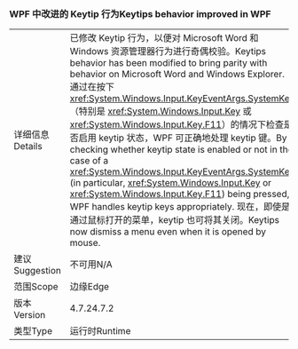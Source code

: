 ### <a name="keytips-behavior-improved-in-wpf"></a><span data-ttu-id="d56e0-101">WPF 中改进的 Keytip 行为</span><span class="sxs-lookup"><span data-stu-id="d56e0-101">Keytips behavior improved in WPF</span></span>

|   |   |
|---|---|
|<span data-ttu-id="d56e0-102">详细信息</span><span class="sxs-lookup"><span data-stu-id="d56e0-102">Details</span></span>|<span data-ttu-id="d56e0-103">已修改 Keytip 行为，以便对 Microsoft Word 和 Windows 资源管理器行为进行奇偶校验。</span><span class="sxs-lookup"><span data-stu-id="d56e0-103">Keytips behavior has been modified to bring parity with behavior on Microsoft Word and Windows Explorer.</span></span> <span data-ttu-id="d56e0-104">通过在按下 <xref:System.Windows.Input.KeyEventArgs.SystemKey>（特别是 <xref:System.Windows.Input.Key> 或 <xref:System.Windows.Input.Key.F11>）的情况下检查是否启用 keytip 状态，WPF 可正确地处理 keytip 键。</span><span class="sxs-lookup"><span data-stu-id="d56e0-104">By checking whether keytip state is enabled or not in the case of a <xref:System.Windows.Input.KeyEventArgs.SystemKey> (in particular, <xref:System.Windows.Input.Key> or <xref:System.Windows.Input.Key.F11>) being pressed, WPF handles keytip keys appropriately.</span></span> <span data-ttu-id="d56e0-105">现在，即使是通过鼠标打开的菜单，keytip 也可将其关闭。</span><span class="sxs-lookup"><span data-stu-id="d56e0-105">Keytips now dismiss a menu even when it is opened by mouse.</span></span>|
|<span data-ttu-id="d56e0-106">建议</span><span class="sxs-lookup"><span data-stu-id="d56e0-106">Suggestion</span></span>|<span data-ttu-id="d56e0-107">不可用</span><span class="sxs-lookup"><span data-stu-id="d56e0-107">N/A</span></span>|
|<span data-ttu-id="d56e0-108">范围</span><span class="sxs-lookup"><span data-stu-id="d56e0-108">Scope</span></span>|<span data-ttu-id="d56e0-109">边缘</span><span class="sxs-lookup"><span data-stu-id="d56e0-109">Edge</span></span>|
|<span data-ttu-id="d56e0-110">版本</span><span class="sxs-lookup"><span data-stu-id="d56e0-110">Version</span></span>|<span data-ttu-id="d56e0-111">4.7.2</span><span class="sxs-lookup"><span data-stu-id="d56e0-111">4.7.2</span></span>|
|<span data-ttu-id="d56e0-112">类型</span><span class="sxs-lookup"><span data-stu-id="d56e0-112">Type</span></span>|<span data-ttu-id="d56e0-113">运行时</span><span class="sxs-lookup"><span data-stu-id="d56e0-113">Runtime</span></span>|

